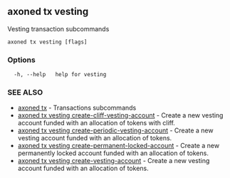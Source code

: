 ## axoned tx vesting

Vesting transaction subcommands

```
axoned tx vesting [flags]
```

### Options

```
  -h, --help   help for vesting
```

### SEE ALSO

* [axoned tx](axoned_tx.md)	 - Transactions subcommands
* [axoned tx vesting create-cliff-vesting-account](axoned_tx_vesting_create-cliff-vesting-account.md)	 - Create a new vesting account funded with an allocation of tokens with cliff.
* [axoned tx vesting create-periodic-vesting-account](axoned_tx_vesting_create-periodic-vesting-account.md)	 - Create a new vesting account funded with an allocation of tokens.
* [axoned tx vesting create-permanent-locked-account](axoned_tx_vesting_create-permanent-locked-account.md)	 - Create a new permanently locked account funded with an allocation of tokens.
* [axoned tx vesting create-vesting-account](axoned_tx_vesting_create-vesting-account.md)	 - Create a new vesting account funded with an allocation of tokens.
